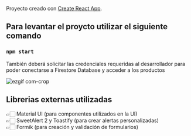 Proyecto creado con [Create React App](https://github.com/facebook/create-react-app).

## Para levantar el proycto utilizar el siguiente comando

### `npm start`

También deberá solicitar las credenciales requeridas al desarrollador para poder conectarse a Firestore Database y acceder a los productos

![ezgif com-crop](https://user-images.githubusercontent.com/104288884/224127871-3fcbc4eb-537c-48d8-befd-9dbe898281e4.gif)

## Librerias externas utilizadas

👉🏻 Material UI (para componentes utilizados en la UI)\
👉🏻 SweetAlert 2 y Toastify (para crear alertas personalizadas)\
👉🏻 Formik (para creación y validación de formularios)
